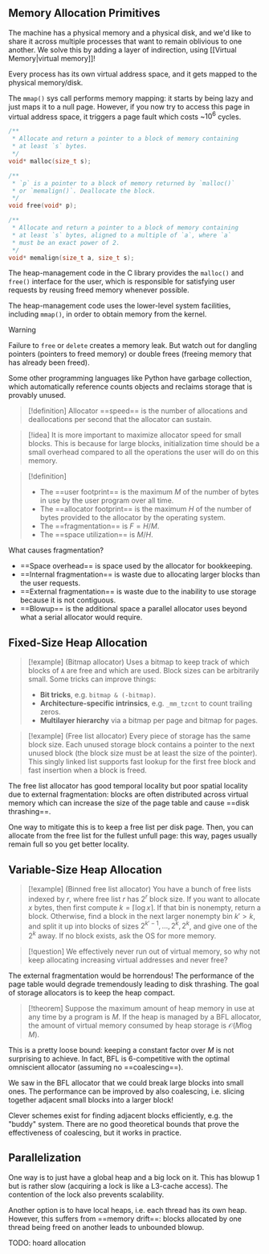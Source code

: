 ## Memory Allocation Primitives

The machine has a physical memory and a physical disk, and we'd like to share it across multiple processes that want to remain oblivious to one another. We solve this by adding a layer of indirection, using [[Virtual Memory|virtual memory]]!

Every process has its own virtual address space, and it gets mapped to the physical memory/disk.

The `mmap()` sys call performs memory mapping: it starts by being lazy and just maps it to a null page. However, if you now try to access this page in virtual address space, it triggers a page fault which costs ~$10^{6}$ cycles.

```c
/**
 * Allocate and return a pointer to a block of memory containing
 * at least `s` bytes.
 */
void* malloc(size_t s);

/**
 * `p` is a pointer to a block of memory returned by `malloc()`
 * or `memalign()`. Deallocate the block.
 */
void free(void* p);

/**
 * Allocate and return a pointer to a block of memory containing
 * at least `s` bytes, aligned to a multiple of `a`, where `a`
 * must be an exact power of 2.
 */
void* memalign(size_t a, size_t s);
```

The heap-management code in the C library provides the `malloc()` and `free()` interface for the user, which is responsible for satisfying user requests by reusing freed memory whenever possible.

The heap-management code uses the lower-level system facilities, including `mmap()`, in order to obtain memory from the kernel. 

> [!warning]
> Failure to `free` or `delete` creates a memory leak. But watch out for dangling pointers (pointers to freed memory) or double frees (freeing memory that has already been freed).

Some other programming languages like Python have garbage collection, which automatically reference counts objects and reclaims storage that is provably unused.

> [!definition]
> Allocator ==speed== is the number of allocations and deallocations per second that the allocator can sustain.

> [!idea]
> It is more important to maximize allocator speed for small blocks. This is because for large blocks, initialization time should be a small overhead compared to all the operations the user will do on this memory.

> [!definition]
> * The ==user footprint== is the maximum $M$ of the number of bytes in use by the user program over all time.
> * The ==allocator footprint== is the maximum $H$ of the number of bytes provided to the allocator by the operating system.
> * The ==fragmentation== is $F=H/M$.
> * The ==space utilization== is $M/H$.

What causes fragmentation?

* ==Space overhead== is space used by the allocator for bookkeeping.
* ==Internal fragmentation== is waste due to allocating larger blocks than the user requests.
* ==External fragmentation== is waste due to the inability to use storage because it is not contiguous.
* ==Blowup== is the additional space a parallel allocator uses beyond what a serial allocator would require.

## Fixed-Size Heap Allocation

> [!example] (Bitmap allocator)
> Uses a bitmap to keep track of which blocks of `A` are free and which are used. Block sizes can be arbitrarily small. Some tricks can improve things:
> 
> * **Bit tricks**, e.g. `bitmap & (-bitmap)`.
> * **Architecture-specific intrinsics**, e.g. `_mm_tzcnt` to count trailing zeros.
> * **Multilayer hierarchy** via a bitmap per page and bitmap for pages.

> [!example] (Free list allocator)
> Every piece of storage has the same block size. Each unused storage block contains a pointer to the next unused block (the block size must be at least the size of the pointer). This singly linked list supports fast lookup for the first free block and fast insertion when a block is freed.

The free list allocator has good temporal locality but poor spatial locality due to external fragmentation: blocks are often distributed across virtual memory which can increase the size of the page table and cause ==disk thrashing==.

One way to mitigate this is to keep a free list per disk page. Then, you can allocate from the free list for the fullest unfull page: this way, pages usually remain full so you get better locality.

## Variable-Size Heap Allocation

> [!example] (Binned free list allocator)
> You have a bunch of free lists indexed by $r$, where free list $r$ has $2^{r}$ block size. If you want to allocate $x$ bytes, then first compute $k=\lceil \log x \rceil$. If that bin is nonempty, return a block. Otherwise, find a block in the next larger nonempty bin $k'>k$, and split it up into blocks of sizes $2^{k'-1},\dots,2^{k},2^{k}$, and give one of the $2^{k}$ away. If no block exists, ask the OS for more memory.

> [!question]
> We effectively never run out of virtual memory, so why not keep allocating increasing virtual addresses and never free?

The external fragmentation would be horrendous! The performance of the page table would degrade tremendously leading to disk thrashing. The goal of storage allocators is to keep the heap compact.

> [!theorem]
> Suppose the maximum amount of heap memory in use at any time by a program is $M$. If the heap is managed by a BFL allocator, the amount of virtual memory consumed by heap storage is $\mathcal{O}(M \log M)$.

This is a pretty loose bound: keeping a constant factor over $M$ is not surprising to achieve. In fact, BFL is 6-competitive with the optimal omniscient allocator (assuming no ==coalescing==).

We saw in the BFL allocator that we could break large blocks into small ones. The performance can be improved by also coalescing, i.e. slicing together adjacent small blocks into a larger block!

Clever schemes exist  for finding adjacent blocks efficiently, e.g. the "buddy" system. There are no good theoretical bounds that prove the effectiveness of coalescing, but it works in practice.

## Parallelization

One way is to just have a global heap and a big lock on it. This has blowup 1 but is rather slow (acquiring a lock is like a L3-cache access). The contention of the lock also prevents scalability.

Another option is to have local heaps, i.e. each thread has its own heap. However, this suffers from ==memory drift==: blocks allocated by one thread being freed on another leads to unbounded blowup.

TODO: hoard allocation